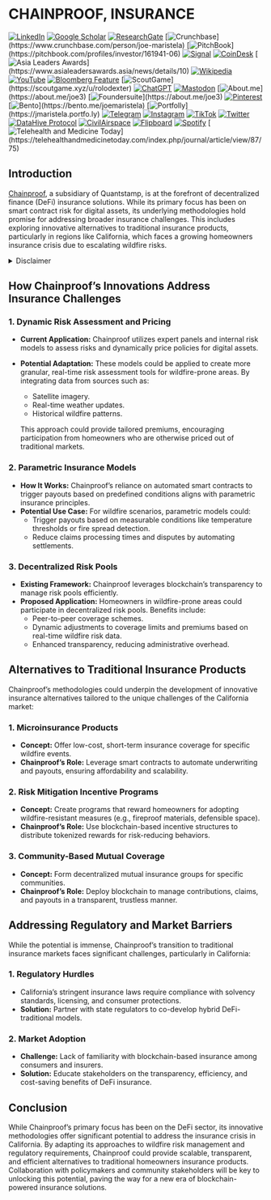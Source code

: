 # CHAINPROOF, INSURANCE

[![LinkedIn](https://img.shields.io/badge/LinkedIn-Profile-0077B5?style=flat-square\&logo=linkedin\&logoColor=white)](https://linkedin.com/in/rolodexter) [![Google Scholar](https://img.shields.io/badge/Google_Scholar-Profile-4285F4?style=flat-square\&logo=googlescholar\&logoColor=white)](https://scholar.google.com/citations?user=gHTHirEAAAAJ) [![ResearchGate](https://img.shields.io/badge/ResearchGate-Profile-00CCBB?style=flat-square\&logo=researchgate\&logoColor=white)](https://www.researchgate.net/profile/Joe-Maristela-2) [![Crunchbase](https://img.shields.io/badge/Crunchbase-Profile-0288D1?style=flat-square\&logo=data:image/svg+xml;base64,PHN...)](https://www.crunchbase.com/person/joe-maristela) [![PitchBook](https://img.shields.io/badge/PitchBook-Profile-003B6B?style=flat-square\&logo=data:image/svg+xml;base64,PHN...)](https://pitchbook.com/profiles/investor/161941-06) [![Signal](https://img.shields.io/badge/Signal-Profile-6E97F0?style=flat-square\&logo=signal\&logoColor=white)](https://signal.nfx.com/investors/joe-maristela) [![CoinDesk](https://img.shields.io/badge/CoinDesk-Contributor-F7931A?style=flat-square\&logo=news\&logoColor=white)](https://www.coindesk.com/author/joe-maristela) [![Asia Leaders Awards](https://img.shields.io/badge/Asia_Leaders_Awards-Feature-DA291C?style=flat-square\&logo=data:image/svg+xml;base64,PHN...)](https://www.asialeadersawards.asia/news/details/10) [![Wikipedia](https://img.shields.io/badge/Wikipedia-Profile-000000?style=flat-square\&logo=wikipedia\&logoColor=white)](https://en.wikipedia.org/wiki/File:Joe_Maristela_in_Paniqui_Tarlac_Tech_Seminar_2015.jpg) [![YouTube](https://img.shields.io/badge/YouTube-Channel-FF0000?style=flat-square\&logo=youtube\&logoColor=white)](https://www.youtube.com/@rolodexter) [![Bloomberg Feature](https://img.shields.io/badge/Bloomberg-Feature-5E5E5E?style=flat-square\&logo=youtube\&logoColor=white)](https://www.youtube.com/watch?v=Ep8Mo0kRjaY) [![ScoutGame](https://img.shields.io/badge/ScoutGame-Profile-8A2BE2?style=flat-square\&logo=data:image/svg+xml;base64,PHN...)](https://scoutgame.xyz/u/rolodexter) [![ChatGPT](https://img.shields.io/badge/ChatGPT-Resume_and_Biodata-00A67E?style=flat-square\&logo=chatgpt\&logoColor=white)](https://chatgpt.com/g/g-675caa5a54e88191bd807764592df744-joe-s-resume-and-application-data) [![Mastodon](https://img.shields.io/badge/Mastodon-Profile-6364FF?style=flat-square\&logo=mastodon\&logoColor=white)](https://mastodon.social/@JoeMaristela) [![About.me](https://img.shields.io/badge/About.me-Profile-000000?style=flat-square\&logo=data:image/svg+xml;base64,PHN...)](https://about.me/joe3) [![Foundersuite](https://img.shields.io/badge/Foundersuite-Profile-0056D2?style=flat-square\&logo=data:image/svg+xml;base64,PHN...)](https://about.me/joe3) [![Pinterest](https://img.shields.io/badge/Pinterest-@rolodexter-BD081C?style=flat-square\&logo=pinterest\&logoColor=white)](https://nl.pinterest.com/rolodexter/) [![Bento](https://img.shields.io/badge/Bento-Profile-F7931A?style=flat-square\&logo=data:image/svg+xml;base64,PHN...)](https://bento.me/joemaristela) [![Portfolly](https://img.shields.io/badge/Portfolly-Profile-F7931A?style=flat-square\&logo=data:image/svg+xml;base64,PHN...)](https://jmaristela.portfo.ly) [![Telegram](https://img.shields.io/badge/Telegram-Contact-2CA5E0?style=flat-square\&logo=telegram\&logoColor=white)](https://t.me/joemaristela) [![Instagram](https://img.shields.io/badge/Instagram-@joemaristela3-E4405F?style=flat-square\&logo=instagram\&logoColor=white)](https://www.instagram.com/joemaristela3/) [![TikTok](https://img.shields.io/badge/TikTok-@rolodexter-000000?style=flat-square\&logo=tiktok\&logoColor=white)](https://www.tiktok.com/@rolodexter) [![Twitter](https://img.shields.io/badge/Twitter-Profile-1DA1F2?style=flat-square\&logo=twitter\&logoColor=white)](https://twitter.com/joemaristela) [![DataHive Protocol](https://img.shields.io/badge/DataHive-Protocol-005F73?style=flat-square\&logo=github\&logoColor=white)](https://github.com/rolodexter/DataHive-Protocol) [![CivilAirspace](https://img.shields.io/badge/CivilAirspace-Project-023047?style=flat-square\&logo=github\&logoColor=white)](https://github.com/rolodexter/CivilAirspace) [![Flipboard](https://img.shields.io/badge/Flipboard-Magazine-E83151?style=flat-square\&logo=flipboard\&logoColor=white)](https://flipboard.com/@rolodexter/rolodexter-jergu04fz) [![Spotify](https://img.shields.io/badge/Spotify-Listen-1DB954?style=flat-square\&logo=spotify\&logoColor=white)](https://open.spotify.com/show/11s0wEdbc8k3caT6xur57a) [![Telehealth and Medicine Today](https://img.shields.io/badge/Telehealth-Article-0077B5?style=flat-square\&logo=data:image/svg+xml;base64,PHN...)](https://telehealthandmedicinetoday.com/index.php/journal/article/view/87/75)

## Introduction

[Chainproof](https://quantstamp.com/blog/chainproof), a subsidiary of Quantstamp, is at the forefront of decentralized finance (DeFi) insurance solutions. While its primary focus has been on smart contract risk for digital assets, its underlying methodologies hold promise for addressing broader insurance challenges. This includes exploring innovative alternatives to traditional insurance products, particularly in regions like California, which faces a growing homeowners insurance crisis due to escalating wildfire risks.

<details>

<summary>Disclaimer</summary>

The author has no relationship or affiliation with [Quantstamp](../MISC/QUANTSTAMP.md), the [Chainproof](CHAINPROOF.md) product, or any of their associated entities. The views expressed in this document are solely the author’s own and are provided for informational purposes only. Any references to Quantstamp or Chainproof are based on publicly available information and do not imply endorsement, partnership, or collaboration.

</details>

## How Chainproof’s Innovations Address Insurance Challenges

### 1. **Dynamic Risk Assessment and Pricing**

* **Current Application:** Chainproof utilizes expert panels and internal risk models to assess risks and dynamically price policies for digital assets.
*   **Potential Adaptation:** These models could be applied to create more granular, real-time risk assessment tools for wildfire-prone areas. By integrating data from sources such as:

    * Satellite imagery.
    * Real-time weather updates.
    * Historical wildfire patterns.

    This approach could provide tailored premiums, encouraging participation from homeowners who are otherwise priced out of traditional markets.

### 2. **Parametric Insurance Models**

* **How It Works:** Chainproof’s reliance on automated smart contracts to trigger payouts based on predefined conditions aligns with parametric insurance principles.
* **Potential Use Case:** For wildfire scenarios, parametric models could:
  * Trigger payouts based on measurable conditions like temperature thresholds or fire spread detection.
  * Reduce claims processing times and disputes by automating settlements.

### 3. **Decentralized Risk Pools**

* **Existing Framework:** Chainproof leverages blockchain’s transparency to manage risk pools efficiently.
* **Proposed Application:** Homeowners in wildfire-prone areas could participate in decentralized risk pools. Benefits include:
  * Peer-to-peer coverage schemes.
  * Dynamic adjustments to coverage limits and premiums based on real-time wildfire risk data.
  * Enhanced transparency, reducing administrative overhead.

## Alternatives to Traditional Insurance Products

Chainproof’s methodologies could underpin the development of innovative insurance alternatives tailored to the unique challenges of the California market:

### 1. **Microinsurance Products**

* **Concept:** Offer low-cost, short-term insurance coverage for specific wildfire events.
* **Chainproof’s Role:** Leverage smart contracts to automate underwriting and payouts, ensuring affordability and scalability.

### 2. **Risk Mitigation Incentive Programs**

* **Concept:** Create programs that reward homeowners for adopting wildfire-resistant measures (e.g., fireproof materials, defensible space).
* **Chainproof’s Role:** Use blockchain-based incentive structures to distribute tokenized rewards for risk-reducing behaviors.

### 3. **Community-Based Mutual Coverage**

* **Concept:** Form decentralized mutual insurance groups for specific communities.
* **Chainproof’s Role:** Deploy blockchain to manage contributions, claims, and payouts in a transparent, trustless manner.

## Addressing Regulatory and Market Barriers

While the potential is immense, Chainproof’s transition to traditional insurance markets faces significant challenges, particularly in California:

### 1. **Regulatory Hurdles**

* California’s stringent insurance laws require compliance with solvency standards, licensing, and consumer protections.
* **Solution:** Partner with state regulators to co-develop hybrid DeFi-traditional models.

### 2. **Market Adoption**

* **Challenge:** Lack of familiarity with blockchain-based insurance among consumers and insurers.
* **Solution:** Educate stakeholders on the transparency, efficiency, and cost-saving benefits of DeFi insurance.

## Conclusion

While Chainproof’s primary focus has been on the DeFi sector, its innovative methodologies offer significant potential to address the insurance crisis in California. By adapting its approaches to wildfire risk management and regulatory requirements, Chainproof could provide scalable, transparent, and efficient alternatives to traditional homeowners insurance products. Collaboration with policymakers and community stakeholders will be key to unlocking this potential, paving the way for a new era of blockchain-powered insurance solutions.
